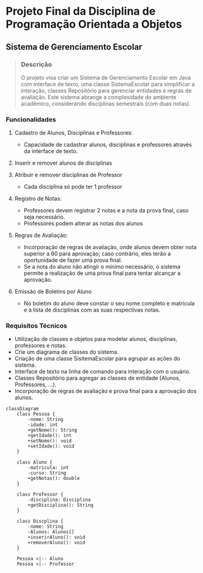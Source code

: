 # Projeto Final da Disciplina de Programação Orientada a Objetos

## Sistema de Gerenciamento Escolar

>### Descrição
>O projeto visa criar um Sistema de Gerenciamento Escolar em Java com interface de texto, uma classe SistemaEscolar para simplificar a interação, classes Repositório para gerenciar entidades e regras de avaliação. Este sistema abrange a complexidade do ambiente acadêmico, considerando disciplinas semestrais (com duas notas).

### Funcionalidades
1. Cadastro de Alunos, Disciplinas e Professores:
    * Capacidade de cadastrar alunos, disciplinas e professores através da interface de texto.

2. Inserir e remover alunos de disciplinas

3. Atribuir e remover disciplinas de Professor
    * Cada disciplina só pode ter 1 professor 

4. Registro de Notas:
    * Professores devem registrar 2 notas e a nota da prova final, caso seja necessário.
    * Professores podem alterar as notas dos alunos

5. Regras de Avaliação:
    * Incorporação de regras de avaliação, onde alunos devem obter nota superior a 60 para aprovação; caso contrário, eles terão a oportunidade de fazer uma prova final.
    * Se a nota do aluno não atingir o mínimo necessário, o sistema permite a realização de uma prova final para tentar alcançar a aprovação.

6. Emissão de Boletins por Aluno
    * No boletim do aluno deve constar o seu nome completo e matrícula e a lista de disciplinas com as suas respectivas notas.

### Requisitos Técnicos
* Utilização de classes e objetos para modelar alunos, disciplinas, professores e notas.
* Crie um diagrama de classes do sistema.
* Criação de uma classe SisitemaEscolar para agrupar as ações do sistema.
* Interface de texto na linha de comando para interação com o usuário.
* Classes Repositório para agregar as classes de entidade (Alunos, Professores, …).
* Incorporação de regras de avaliação e prova final para a aprovação dos alunos.




```mermaid
classDiagram
    class Pessoa {
        -nome: String
        -idade: int
        +getNome(): String
        +getIdade(): int
        +setNome(): void
        +setIdade(): void
    }

    class Aluno {
        -matricula: int
        -curso: String
        +getNotas(): double
    }

    class Professor {
        -disciplina: Disciplina
        +getDisciplina(): String
    }

    class Discplina {
        -nome: String
        -Alunos: Alunos[]
        +inserirAluno(): void
        +removerAluno(): void
    }

    Pessoa <|-- Aluno
    Pessoa <|-- Professor
```
